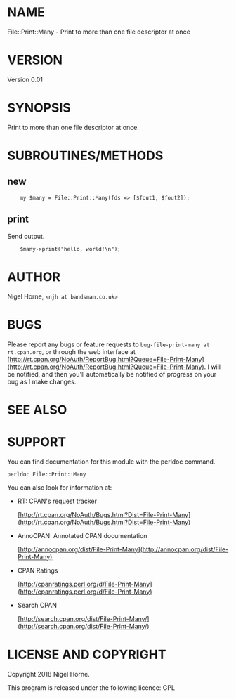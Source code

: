 # NAME

File::Print::Many - Print to more than one file descriptor at once

# VERSION

Version 0.01

# SYNOPSIS

Print to more than one file descriptor at once.

# SUBROUTINES/METHODS

## new

        my $many = File::Print::Many(fds => [$fout1, $fout2]);

## print

Send output.

        $many->print("hello, world!\n");

# AUTHOR

Nigel Horne, `<njh at bandsman.co.uk>`

# BUGS

Please report any bugs or feature requests to `bug-file-print-many at rt.cpan.org`,
or through the web interface at
[http://rt.cpan.org/NoAuth/ReportBug.html?Queue=File-Print-Many](http://rt.cpan.org/NoAuth/ReportBug.html?Queue=File-Print-Many).
I will be notified, and then you'll
automatically be notified of progress on your bug as I make changes.

# SEE ALSO

# SUPPORT

You can find documentation for this module with the perldoc command.

    perldoc File::Print::Many

You can also look for information at:

- RT: CPAN's request tracker

    [http://rt.cpan.org/NoAuth/Bugs.html?Dist=File-Print-Many](http://rt.cpan.org/NoAuth/Bugs.html?Dist=File-Print-Many)

- AnnoCPAN: Annotated CPAN documentation

    [http://annocpan.org/dist/File-Print-Many](http://annocpan.org/dist/File-Print-Many)

- CPAN Ratings

    [http://cpanratings.perl.org/d/File-Print-Many](http://cpanratings.perl.org/d/File-Print-Many)

- Search CPAN

    [http://search.cpan.org/dist/File-Print-Many/](http://search.cpan.org/dist/File-Print-Many/)

# LICENSE AND COPYRIGHT

Copyright 2018 Nigel Horne.

This program is released under the following licence: GPL
